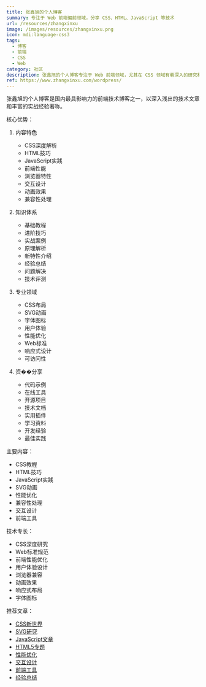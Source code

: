 ```yaml
---
title: 张鑫旭的个人博客
summary: 专注于 Web 前端偏前领域，分享 CSS、HTML、JavaScript 等技术
url: /resources/zhangxinxu
image: /images/resources/zhangxinxu.png
icon: mdi:language-css3
tags:
  - 博客
  - 前端
  - CSS
  - Web
category: 社区
description: 张鑫旭的个人博客专注于 Web 前端领域，尤其在 CSS 领域有着深入的研究和独到的见解，是前端开发者的重要学习资源。
ref: https://www.zhangxinxu.com/wordpress/
---
```


张鑫旭的个人博客是国内最具影响力的前端技术博客之一，以深入浅出的技术文章和丰富的实战经验著称。

核心优势：

1. 内容特色
   - CSS深度解析
   - HTML技巧
   - JavaScript实践
   - 前端性能
   - 浏览器特性
   - 交互设计
   - 动画效果
   - 兼容性处理

2. 知识体系
   - 基础教程
   - 进阶技巧
   - 实战案例
   - 原理解析
   - 新特性介绍
   - 经验总结
   - 问题解决
   - 技术评测

3. 专业领域
   - CSS布局
   - SVG动画
   - 字体图标
   - 用户体验
   - 性能优化
   - Web标准
   - 响应式设计
   - 可访问性

4. 资��分享
   - 代码示例
   - 在线工具
   - 开源项目
   - 技术文档
   - 实用插件
   - 学习资料
   - 开发经验
   - 最佳实践

主要内容：
- CSS教程
- HTML技巧
- JavaScript实践
- SVG动画
- 性能优化
- 兼容性处理
- 交互设计
- 前端工具

技术专长：
- CSS深度研究
- Web标准规范
- 前端性能优化
- 用户体验设计
- 浏览器兼容
- 动画效果
- 响应式布局
- 字体图标

推荐文章：
- [CSS新世界](https://www.zhangxinxu.com/wordpress/category/css/)
- [SVG研究](https://www.zhangxinxu.com/wordpress/category/svg/)
- [JavaScript文章](https://www.zhangxinxu.com/wordpress/category/js/)
- [HTML5专题](https://www.zhangxinxu.com/wordpress/category/html/)
- [性能优化](https://www.zhangxinxu.com/wordpress/category/performance/)
- [交互设计](https://www.zhangxinxu.com/wordpress/category/ux/)
- [前端工具](https://www.zhangxinxu.com/wordpress/category/tools/)
- [经验总结](https://www.zhangxinxu.com/wordpress/category/experience/)
